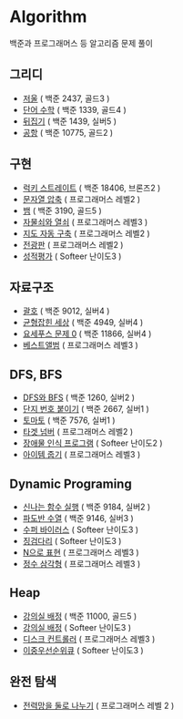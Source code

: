 # Algorithm
백준과 프로그래머스 등 알고리즘 문제 풀이

## 그리디
- [저울](./greedy/2437.md) ( 백준 2437, 골드3 )
- [단어 수학](./greedy/1339.md) ( 백준 1339, 골드4 )
- [뒤집기](./greedy/1439.md) ( 백준 1439, 실버5 )
- [공항](./greedy/10775.md) ( 백준 10775, 골드2 )

## 구현
- [럭키 스트레이트](./implement/18406.md) ( 백준 18406, 브론즈2 )
- [문자열 압축](./implement/문자열압축.md) ( 프로그래머스 레벨2 )
- [뱀](./implement/3190.md) ( 백준 3190, 골드5 )
- [자물쇠와 열쇠](./implement/자물쇠.md) ( 프로그래머스 레벨3 )
- [지도 자동 구축](./implement/지도자동구축.md) ( 프로그래머스 레벨2 )
- [전광판](./implement/전광판.md) ( 프로그래머스 레벨2 )
- [성적평가](./implement/%EC%84%B1%EC%A0%81%ED%8F%89%EA%B0%80.md) ( Softeer 난이도3 )

## 자료구조
- [괄호](./dataStructure/9012.md) ( 백준 9012, 실버4 )
- [균형잡힌 세상](./dataStructure/4949.md) ( 백준 4949, 실버4 )
- [요세푸스 문제 0](./dataStrcture/11866.md) ( 백준 11866, 실버4 )
- [베스트앨범](./dataStructure/%EB%B2%A0%EC%8A%A4%ED%8A%B8%EC%95%A8%EB%B2%94.md) ( 프로그래머스 레벨3 )

## DFS, BFS
- [DFS와 BFS](./DFS&BFS/1260.md) ( 백준 1260, 실버2 )
- [단지 번호 붙이기](./DFS&BFS/2667.md) ( 백준 2667, 실버1 )
- [토마토](./DFS&BFS/7576.md) ( 백준 7576, 실버1 )
- [타겟 넘버](./DFS&BFS/타겟넘버.md) ( 프로그래머스 레벨2 )
- [장애물 인식 프로그램](./DFS%26BFS/%EC%9E%A5%EC%95%A0%EB%AC%BC%EC%9D%B8%EC%8B%9D%ED%94%84%EB%A1%9C%EA%B7%B8%EB%9E%A8.md) ( Softeer 난이도2 )
- [아이템 줍기](./DFS%26BFS/%EC%95%84%EC%9D%B4%ED%85%9C%EC%A4%8D%EA%B8%B0.md) ( 프로그래머스 레벨3 )

## Dynamic Programing
- [신나는 함수 실행](./DynamicProgramming/9184.md) ( 백준 9184, 실버2 )
- [파도반 수열](./DynamicProgramming/9146.md) ( 백준 9146, 실버3 )
- [수퍼 바이러스](./DynamicProgramming/superVirus.md) ( Softeer 난이도3 )
- [징검다리](./DynamicProgramming/%EC%A7%95%EA%B2%80%EB%8B%A4%EB%A6%AC.md) ( Softeer 난이도3 )
- [N으로 표현](./DynamicProgramming/N%EC%9C%BC%EB%A1%9C%ED%91%9C%ED%98%84.md) ( 프로그래머스 레벨3 )
- [정수 삼각형](./DynamicProgramming/%EC%A0%95%EC%88%98%EC%82%BC%EA%B0%81%ED%98%95.md) ( 프로그래머스 레벨3 )

## Heap
- [강의실 배정](./heap/11000.md) ( 백준 11000, 골드5 )
- [강의실 배정](./heap/강의실배정.md) ( Softeer 난이도3 )
- [디스크 컨트롤러](./heap/%EB%94%94%EC%8A%A4%ED%81%AC%EC%BB%A8%ED%8A%B8%EB%A1%A4%EB%9F%AC.md) ( 프로그래머스 레벨3 )
- [이중우선순위큐](./heap/%EC%9D%B4%EC%A4%91%EC%9A%B0%EC%84%A0%EC%88%9C%EC%9C%84%ED%81%90.md) ( Softeer 난이도3 )

## 완전 탐색
- [전력망을 둘로 나누기](./exhaustiveSearch/%EC%A0%84%EB%A0%A5%EB%A7%9D%EC%9D%84%EB%91%98%EB%A1%9C%EB%82%98%EB%88%84%EA%B8%B0.md) ( 프로그래머스 레벨 2 )